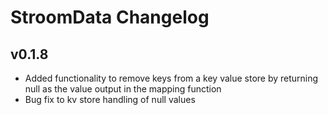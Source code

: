 # StroomData Changelog

## v0.1.8
 * Added functionality to remove keys from a key value store by returning null as the value output in the mapping function
 * Bug fix to kv store handling of null values